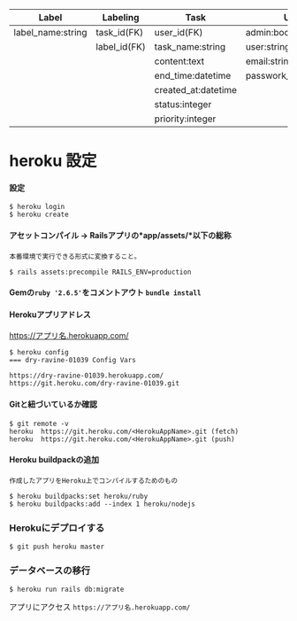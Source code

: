 |Label            |Labeling    |Task            |User                  |
|  ----           |  ----      |  ----          |  ----                |
|label_name:string|task_id(FK) |user_id(FK)     |admin:boolean         |
|                 |label_id(FK)|task_name:string|user:string           |
|                 |            |content:text    |email:string          |
|                 |            |end_time:datetime        |passwork_digest:string|
|			|			|	created_at:datetime	|			|
|  |  |status:integer  |  |
|  |  |priority:integer    |  |

# heroku 設定
#### 設定
```
$ heroku login
$ heroku create
```

#### アセットコンパイル -> Railsアプリの*app/assets/*以下の総称
	本番環境で実行できる形式に変換すること。
`$ rails assets:precompile RAILS_ENV=production`

#### Gemの`ruby '2.6.5'`をコメントアウト `bundle install`

#### Herokuアプリアドレス
https://アプリ名.herokuapp.com/
``` アプリ名確認 =><=の中
$ heroku config
=== dry-ravine-01039 Config Vars

https://dry-ravine-01039.herokuapp.com/
https://git.heroku.com/dry-ravine-01039.git
```


#### Gitと紐づいているか確認
```
$ git remote -v
heroku  https://git.heroku.com/<HerokuAppName>.git (fetch)
heroku  https://git.heroku.com/<HerokuAppName>.git (push)
```

#### Heroku buildpackの追加
	作成したアプリをHeroku上でコンパイルするためのもの
```
$ heroku buildpacks:set heroku/ruby
$ heroku buildpacks:add --index 1 heroku/nodejs
```

### Herokuにデプロイする
```
$ git push heroku master
```

### データベースの移行
```
$ heroku run rails db:migrate
```

アプリにアクセス
`https://アプリ名.herokuapp.com/`
